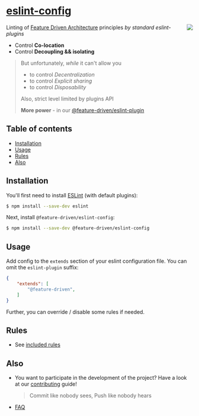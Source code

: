 # [eslint-config](https://www.npmjs.com/package/@feature-driven/eslint-config)

<!-- TODO: set later size as 120px -->
<img src="https://avatars3.githubusercontent.com/u/74538205?s=76&v=4" align="right">

Linting of [Feature Driven Architecture](https://www.notion.so/Feature-Driven-Architecture-dfe306d664ae4780bcf999ccdd15e532) principles *by standard eslint-plugins*

- Control **Co-location**
- Control **Decoupling && isolating**

> But unfortunately, *while* it can't allow you
> - to control *Decentralization*
> - to control *Explicit sharing*
> - to control *Disposability*
>
> Also, strict level limited by plugins API
>
> **More power** - in our [@feature-driven/eslint-plugin](https://github.com/feature-driven/eslint-plugin)

## Table of contents

<!--ts-->
   <!-- TODO* [Overview](#overview) -->
   * [Installation](#installation)
   * [Usage](#usage)
   * [Rules](#rules)
   * [Also](#also)
<!--te-->

<!-- TODO: ## Overview -->


## Installation

You'll first need to install [ESLint](http://eslint.org) (with default plugins):

```sh
$ npm install --save-dev eslint
```

Next, install `@feature-driven/eslint-config`:

```sh
$ npm install --save-dev @feature-driven/eslint-config
```


## Usage

Add config to the `extends` section of your eslint configuration file. You can omit the `eslint-plugin` suffix:

```json
{
    "extends": [
        "@feature-driven",
    ]
}
```

Further, you can override / disable some rules if needed.
## Rules

- See [included rules](/index.js)

## Also
- You want to participate in the development of the project? Have a look at our [contributing](./CONTRIBUTING.md) guide!
   > Commit like nobody sees, Push like nobody hears
- [FAQ](./FAQ.md)


